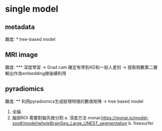 # single model

## metadata 
難度: *
tree-based model

## MRI image
難度: ***
深度學習 -> Grad cam 確定有學到AD和一般人差別 -> 提取倒數第二層輸出作為embedding做後續利用

## pyradiomics
難度: **
利用pyradiomics生成紋理特徵的數值矩陣 -> tree based model

1. 全腦
2. 腦部ROI
   需要對腦先做分割
   a. 深度方法
     monai:https://monai.io/model-zoo#/model/wholeBrainSeg_Large_UNEST_segmentation
   b. freesurfer
     
